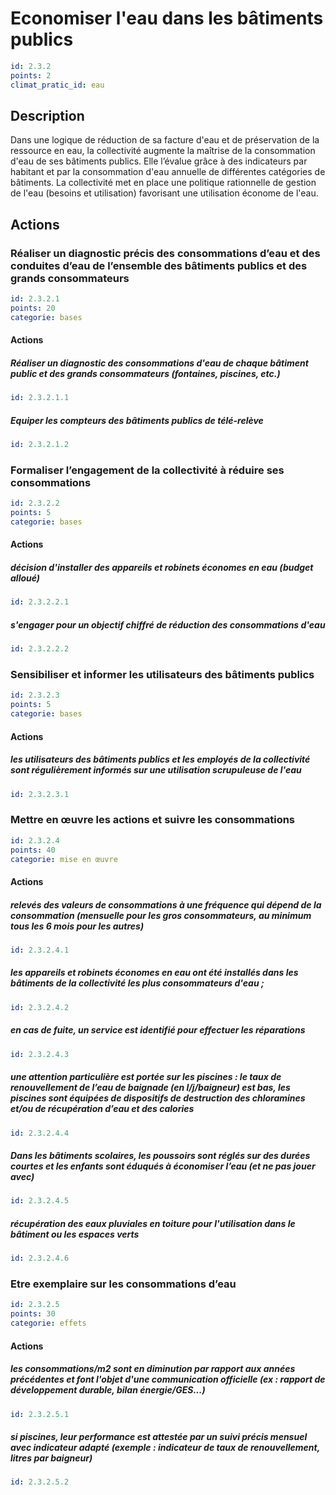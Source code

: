# Economiser l'eau dans les bâtiments publics
```yaml
id: 2.3.2
points: 2
climat_pratic_id: eau
```
## Description
Dans une logique de réduction de sa facture d'eau et de préservation de la ressource en eau, la collectivité augmente la maîtrise de la consommation d'eau de ses bâtiments publics. Elle l’évalue grâce à des indicateurs par habitant et par la consommation d'eau annuelle de différentes catégories de bâtiments. La collectivité met en place une politique rationnelle de gestion de l'eau (besoins et utilisation) favorisant une utilisation économe de l'eau.


## Actions
### Réaliser un diagnostic précis des consommations d’eau et des conduites d’eau de l’ensemble des bâtiments publics et des grands consommateurs
```yaml
id: 2.3.2.1
points: 20
categorie: bases
```
#### Actions
##### Réaliser un diagnostic des consommations d'eau de chaque bâtiment public et des grands consommateurs (fontaines, piscines, etc.)
```yaml
id: 2.3.2.1.1
```

##### Equiper les compteurs des bâtiments publics de télé-relève
```yaml
id: 2.3.2.1.2
```


### Formaliser l’engagement de la collectivité à réduire ses consommations
```yaml
id: 2.3.2.2
points: 5
categorie: bases
```
#### Actions
##### décision d'installer des appareils et robinets économes en eau (budget alloué)
```yaml
id: 2.3.2.2.1
```

##### s'engager pour un objectif chiffré de réduction des consommations d'eau
```yaml
id: 2.3.2.2.2
```


### Sensibiliser et informer les utilisateurs des bâtiments publics
```yaml
id: 2.3.2.3
points: 5
categorie: bases
```
#### Actions
##### les utilisateurs des bâtiments publics et les employés de la collectivité sont régulièrement informés sur une utilisation scrupuleuse de l'eau
```yaml
id: 2.3.2.3.1
```


### Mettre en œuvre les actions et suivre les consommations
```yaml
id: 2.3.2.4
points: 40
categorie: mise en œuvre
```
#### Actions
##### relevés des valeurs de consommations à une fréquence qui dépend de la consommation (mensuelle pour les gros consommateurs, au minimum tous les 6 mois pour les autres)
```yaml
id: 2.3.2.4.1
```

##### les appareils et robinets économes en eau ont été installés dans les bâtiments de la collectivité les plus consommateurs d'eau ;
```yaml
id: 2.3.2.4.2
```

##### en cas de fuite, un service est identifié pour effectuer les réparations
```yaml
id: 2.3.2.4.3
```

##### une attention particulière est portée sur les piscines : le taux de renouvellement de l’eau de baignade (en l/j/baigneur) est bas, les piscines sont équipées de dispositifs de destruction des chloramines et/ou de récupération d’eau et des calories
```yaml
id: 2.3.2.4.4
```

##### Dans les bâtiments scolaires, les poussoirs sont réglés sur des durées courtes et les enfants sont éduqués à économiser l’eau (et ne pas jouer avec)
```yaml
id: 2.3.2.4.5
```

##### récupération des eaux pluviales en toiture pour l'utilisation dans le bâtiment ou les espaces verts
```yaml
id: 2.3.2.4.6
```


### Etre exemplaire sur les consommations d’eau
```yaml
id: 2.3.2.5
points: 30
categorie: effets
```
#### Actions
##### les consommations/m2 sont en diminution par rapport aux années précédentes et font l'objet d'une communication officielle (ex : rapport de développement durable, bilan énergie/GES...)
```yaml
id: 2.3.2.5.1
```

##### si piscines, leur performance est attestée par un suivi précis mensuel avec indicateur adapté (exemple : indicateur de taux de renouvellement, litres par baigneur)
```yaml
id: 2.3.2.5.2
```


